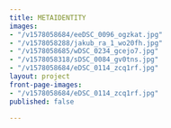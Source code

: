 ```yaml
---
title: METAIDENTITY
images:
- "/v1578058684/eeDSC_0096_ogzkat.jpg"
- "/v1578058288/jakub_ra_1_wo20fh.jpg"
- "/v1578058685/wDSC_0234_gcejo7.jpg"
- "/v1578058318/sDSC_0084_gv0tns.jpg"
- "/v1578058684/eDSC_0114_zcq1rf.jpg"
layout: project
front-page-images:
- "/v1578058684/eDSC_0114_zcq1rf.jpg"
published: false

---
```

